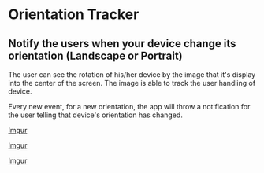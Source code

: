 # Orientation Tracker
## Notify the users when your device change its orientation (Landscape or Portrait)

The user can see the rotation of his/her device by the image that it's display into the center of the screen. The image is able to track the user handling of device.

Every new event, for a new orientation, the app will throw a notification for the user telling that device's orientation has changed.

[Imgur](http://i.imgur.com/EPMcVAf.png?1)

[Imgur](http://i.imgur.com/kA4pyRe.png?1)

[Imgur](http://i.imgur.com/FGnN5Ah.png?1)